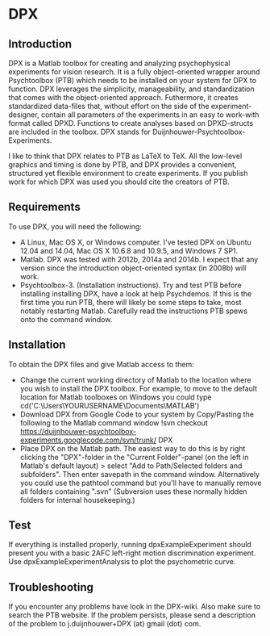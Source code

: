 DPX
===

Introduction
------------

DPX is a Matlab toolbox for creating and analyzing psychophysical experiments for vision research. It is a fully object-oriented wrapper around Psychtoolbox (PTB) which needs to be installed on your system for DPX to function. DPX leverages the simplicity, manageability, and standardization that comes with the object-oriented approach. Futhermore, it creates standardized data-files that, without effort on the side of the experiment-designer, contain all parameters of the experiments in an easy to work-with format called DPXD. Functions to create analyses based on DPXD-structs are included in the toolbox. DPX stands for Duijnhouwer-Psychtoolbox-Experiments.

I like to think that DPX relates to PTB as LaTeX to TeX. All the low-level graphics and timing is done by PTB, and DPX provides a convenient, structured yet flexible environment to create experiments. If you publish work for which DPX was used you should cite the creators of PTB.

Requirements
------------

To use DPX, you will need the following:

 * A Linux, Mac OS X, or Windows computer. I've tested DPX on Ubuntu 12.04 and 14.04, Mac OS X 10.6.8 and 10.9.5, and Windows 7 SP1.
 * Matlab. DPX was tested with 2012b, 2014a and 2014b. I expect that any version since the introduction object-oriented syntax (in 2008b) will work.
 * Psychtoolbox-3. (Installation instructions). Try and test PTB before installing installing DPX, have a look at help Psychdemos. If this is the first time you run PTB, there will likely be some steps to take, most notably restarting Matlab. Carefully read the instructions PTB spews onto the command window.

Installation
------------

To obtain the DPX files and give Matlab access to them:

* Change the current working directory of Matlab to the location where you wish to install the DPX toolbox. For example, to move to the default location for Matlab toolboxes on Windows you could type
  cd('C:\Users\YOURUSERNAME\Documents\MATLAB')
* Download DPX from Google Code to your system by Copy/Pasting the following to the Matlab command window
  !svn checkout https://duijnhouwer-psychtoolbox-experiments.googlecode.com/svn/trunk/ DPX
* Place DPX on the Matlab path.
The easiest way to do this is by right clicking the "DPX"-folder in the "Current Folder"-panel (on the left in Matlab's default layout) > select "Add to Path/Selected folders and subfolders". Then enter savepath in the command window.
Alternatively you could use the pathtool command but you'll have to manually remove all folders containing ".svn" (Subversion uses these normally hidden folders for internal housekeeping.)

Test
----

If everything is installed properly, running dpxExampleExperiment should present you with a basic 2AFC left-right motion discrimination experiment. Use dpxExampleExperimentAnalysis to plot the psychometric curve.

Troubleshooting
---------------

If you encounter any problems have look in the DPX-wiki. Also make sure to search the PTB website. If the problem persists, please send a description of the problem to j.duijnhouwer+DPX (at) gmail (dot) com.
